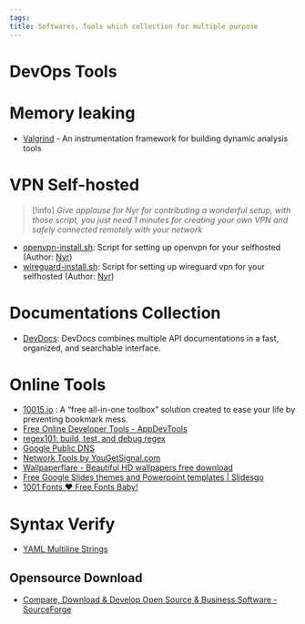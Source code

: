 ```yaml
---
tags: 
title: Softwares, Tools which collection for multiple purpose
---
```

# DevOps Tools



# Memory leaking

- [Valgrind](https://valgrind.org/) -  An instrumentation framework for building dynamic analysis tools

# VPN Self-hosted

>[!info] *Give applause for Nyr for contributing a wonderful setup, with those script, you just need 1 minutes for creating your own VPN and safely connected remotely with your network*

- [openvpn-install.sh](https://github.com/Nyr/openvpn-install/blob/master/openvpn-install.sh): Script for setting up openvpn for your selfhosted (Author: [Nyr](https://github.com/Nyr))
- [wireguard-install.sh](https://github.com/Nyr/wireguard-install/blob/master/wireguard-install.sh): Script for setting up wireguard vpn for your selfhosted (Author: [Nyr](https://github.com/Nyr))

# Documentations Collection

- [DevDocs](https://devdocs.io/): DevDocs combines multiple API documentations in a fast, organized, and searchable interface.
# Online Tools

- [10015.io](https://10015.io/) : A “free all-in-one toolbox” solution created to ease your life by preventing bookmark mess.
- [Free Online Developer Tools - AppDevTools](https://appdevtools.com/)
- [regex101: build, test, and debug regex](https://regex101.com/)
- [Google Public DNS](https://dns.google/)
- [Network Tools by YouGetSignal.com](https://www.yougetsignal.com/)
- [Wallpaperflare - Beautiful HD wallpapers free download](https://www.wallpaperflare.com/)
- [Free Google Slides themes and Powerpoint templates | Slidesgo](https://slidesgo.com/)
- [1001 Fonts ❤ Free Fonts Baby!](https://www.1001fonts.com/)

# Syntax Verify

- [YAML Multiline Strings](https://yaml-multiline.info/)
## Opensource Download

- [Compare, Download & Develop Open Source & Business Software - SourceForge](https://sourceforge.net/)